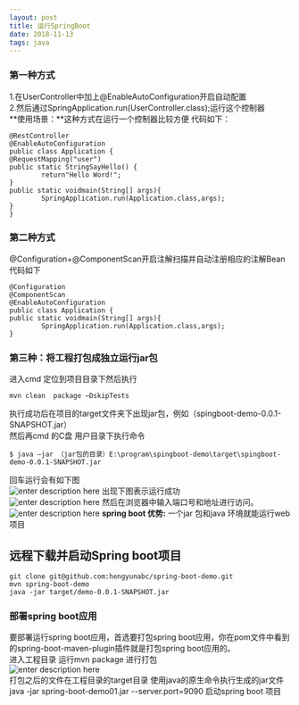 ```yaml
--- 
layout: post
title: 运行SpringBoot
date: 2018-11-13
tags: java
---
```

### **第一种方式**  
1.在UserController中加上@EnableAutoConfiguration开启自动配置    
2.然后通过SpringApplication.run(UserController.class);运行这个控制器  
**使用场景：**这种方式在运行一个控制器比较方便
代码如下：  
``` 
@RestController
@EnableAutoConfiguration
public class Application {
@RequestMapping("user")
public static StringSayHello() {
        return"Hello Word!";
}
public static voidmain(String[] args){
        SpringApplication.run(Application.class,args);
}
}
```
### **第二种方式**
@Configuration+@ComponentScan开启注解扫描并自动注册相应的注解Bean
代码如下  
``` 
@Configuration
@ComponentScan
@EnableAutoConfiguration
public class Application {
public static voidmain(String[] args){
        SpringApplication.run(Application.class,args);
}
```
### **第三种：将工程打包成独立运行jar包**  
进入cmd 定位到项目目录下然后执行   
``` 
mvn clean  package –DskipTests
```
执行成功后在项目的target文件夹下出现jar包，例如（spingboot-demo-0.0.1-SNAPSHOT.jar）     
然后再cmd 的C盘 用户目录下执行命令  

``` 
$ java –jar （jar包的目录）E:\program\spingboot-demo\target\spingboot-demo-0.0.1-SNAPSHOT.jar  
```
回车运行会有如下图  
![enter description
here](https://viabcde.github.io/images/2018-10-10/2018101012.png) 
出现下图表示运行成功  
![enter description
here](https://viabcde.github.io/images/2018-10-10/2018101013.png) 
然后在浏览器中输入端口号和地址进行访问。  
![enter description
here](https://viabcde.github.io/images/2018-10-10/2018101014.png) 
**spring boot 优势:**  一个jar 包和java 环境就能运行web 项目
## **远程下载并启动Spring boot项目**  

``` 
git clone git@github.com:hengyunabc/spring-boot-demo.git  
mvn spring-boot-demo  
java -jar target/demo-0.0.1-SNAPSHOT.jar  
```
### **部署spring boot应用**
要部署运行spring boot应用，首选要打包spring boot应用，你在pom文件中看到的spring-boot-maven-plugin插件就是打包spring boot应用的。  
进入工程目录   运行mvn package 进行打包  
![enter description
here](https://viabcde.github.io/images/201811/20181108.png)  
打包之后的文件在工程目录的target目录  使用java的原生命令执行生成的jar文件   
java  -jar  spring-boot-demo01.jar --server.port=9090  启动spring boot 项目